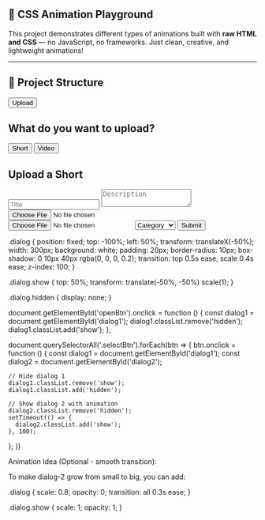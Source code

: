 ## 🎨 CSS Animation Playground

This project demonstrates different types of animations built with **raw HTML and CSS** — no JavaScript, no frameworks. Just clean, creative, and lightweight animations!

---

## 📂 Project Structure

<button id="openBtn">Upload</button>

<div id="dialog1" class="dialog hidden">
  <h2>What do you want to upload?</h2>
  <button class="selectBtn" data-type="short">Short</button>
  <button class="selectBtn" data-type="video">Video</button>
</div>

<div id="dialog2" class="dialog hidden">
  <h2>Upload a Short</h2>
  <input type="text" placeholder="Title" />
  <textarea placeholder="Description"></textarea>
  <input type="file" />
  <input type="file" placeholder="Thumbnail" />
  <select>
    <option>Category</option>
    <option>Music</option>
    <option>Education</option>
  </select>
  <button>Submit</button>
</div>





.dialog {
  position: fixed;
  top: -100%;
  left: 50%;
  transform: translateX(-50%);
  width: 300px;
  background: white;
  padding: 20px;
  border-radius: 10px;
  box-shadow: 0 10px 40px rgba(0, 0, 0, 0.2);
  transition: top 0.5s ease, scale 0.4s ease;
  z-index: 100;
}





.dialog.show {
  top: 50%;
  transform: translate(-50%, -50%) scale(1);
}

.dialog.hidden {
  display: none;
}






document.getElementById('openBtn').onclick = function () {
  const dialog1 = document.getElementById('dialog1');
  dialog1.classList.remove('hidden');
  dialog1.classList.add('show');
};

document.querySelectorAll('.selectBtn').forEach(btn => {
  btn.onclick = function () {
    const dialog1 = document.getElementById('dialog1');
    const dialog2 = document.getElementById('dialog2');

    // Hide dialog 1
    dialog1.classList.remove('show');
    dialog1.classList.add('hidden');

    // Show dialog 2 with animation
    dialog2.classList.remove('hidden');
    setTimeout(() => {
      dialog2.classList.add('show');
    }, 100);
  };
})





Animation Idea (Optional - smooth transition):

To make dialog-2 grow from small to big, you can add:




.dialog {
  scale: 0.8;
  opacity: 0;
  transition: all 0.3s ease;
}

.dialog.show {
  scale: 1;
  opacity: 1;
}
